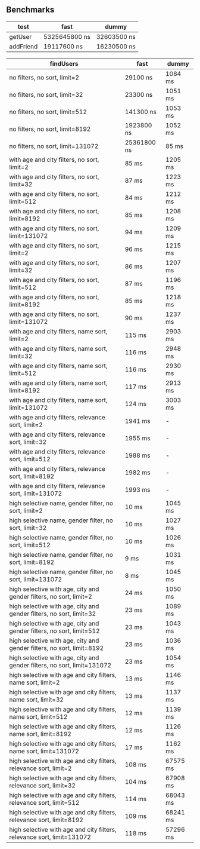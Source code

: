## Benchmarks

| test | fast | dummy |
|-|-|-|
|getUser| 5325645800 ns | 32603500 ns |
|addFriend| 19117600 ns | 16230500 ns |

| findUsers | fast | dummy |
|-|-|-|
| no filters, no sort, limit=2| 29100 ns | 1084 ms |
| no filters, no sort, limit=32| 23300 ns | 1051 ms |
| no filters, no sort, limit=512| 141300 ns | 1053 ms |
| no filters, no sort, limit=8192| 1923800 ns | 1052 ms |
| no filters, no sort, limit=131072| 25361800 ns | 85 ms |
| with age and city filters, no sort, limit=2| 85 ms | 1205 ms |
| with age and city filters, no sort, limit=32| 87 ms | 1223 ms |
| with age and city filters, no sort, limit=512| 84 ms | 1212 ms |
| with age and city filters, no sort, limit=8192| 85 ms | 1208 ms |
| with age and city filters, no sort, limit=131072| 94 ms | 1209 ms |
| with age and city filters, no sort, limit=2| 96 ms | 1215 ms |
| with age and city filters, no sort, limit=32| 86 ms | 1207 ms |
| with age and city filters, no sort, limit=512| 87 ms | 1196 ms |
| with age and city filters, no sort, limit=8192| 85 ms | 1218 ms |
| with age and city filters, no sort, limit=131072| 90 ms | 1237 ms |
| with age and city filters, name sort, limit=2| 115 ms | 2903 ms |
| with age and city filters, name sort, limit=32| 116 ms | 2948 ms |
| with age and city filters, name sort, limit=512| 116 ms | 2930 ms |
| with age and city filters, name sort, limit=8192| 117 ms | 2913 ms |
| with age and city filters, name sort, limit=131072| 124 ms | 3003 ms |
| with age and city filters, relevance sort, limit=2| 1941 ms | - |
| with age and city filters, relevance sort, limit=32| 1955 ms | - |
| with age and city filters, relevance sort, limit=512| 1988 ms | - |
| with age and city filters, relevance sort, limit=8192| 1982 ms | - |
| with age and city filters, relevance sort, limit=131072| 1993 ms | - |
| high selective name, gender filter, no sort, limit=2| 10 ms | 1045 ms |
| high selective name, gender filter, no sort, limit=32| 10 ms | 1027 ms |
| high selective name, gender filter, no sort, limit=512| 10 ms | 1026 ms |
| high selective name, gender filter, no sort, limit=8192| 9 ms | 1031 ms |
| high selective name, gender filter, no sort, limit=131072| 8 ms | 1045 ms |
| high selective with age, city and gender filters, no sort, limit=2 | 24 ms | 1050 ms |
| high selective with age, city and gender filters, no sort, limit=32 | 23 ms | 1089 ms |
| high selective with age, city and gender filters, no sort, limit=512 | 23 ms | 1043 ms |
| high selective with age, city and gender filters, no sort, limit=8192 | 23 ms | 1036 ms |
| high selective with age, city and gender filters, no sort, limit=131072 | 23 ms | 1054 ms |
| high selective with age and city filters, name sort, limit=2 | 13 ms | 1146 ms |
| high selective with age and city filters, name sort, limit=32 | 13 ms | 1137 ms |
| high selective with age and city filters, name sort, limit=512 | 12 ms | 1139 ms |
| high selective with age and city filters, name sort, limit=8192| 12 ms | 1126 ms |
| high selective with age and city filters, name sort, limit=131072| 17 ms | 1162 ms |
| high selective with age and city filters, relevance sort, limit=2| 108 ms | 67575 ms |
| high selective with age and city filters, relevance sort, limit=32| 104 ms | 67908 ms |
| high selective with age and city filters, relevance sort, limit=512| 114 ms | 68043 ms |
| high selective with age and city filters, relevance sort, limit=8192| 109 ms | 68241 ms |
| high selective with age and city filters, relevance sort, limit=131072| 118 ms | 57296 ms |

